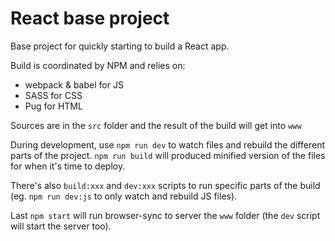 React base project
==================

Base project for quickly starting to build a React app.

Build is coordinated by NPM and relies on:
 - webpack & babel for JS
 - SASS for CSS
 - Pug for HTML

Sources are in the `src` folder and the result of the build will get into `www`

During development, use `npm run dev` to watch files and rebuild the different parts of the project.
`npm run build` will produced minified version of the files for when it's time to deploy.

There's also `build:xxx` and `dev:xxx` scripts to run specific parts of the build 
(eg. `npm run dev:js` to only watch and rebuild JS files).

Last `npm start` will run browser-sync to server the `www` folder (the `dev` script will start the server too).
